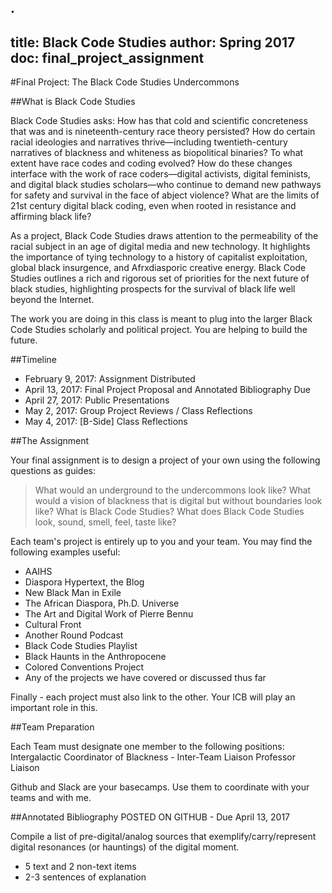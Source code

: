 .
--- 
title: Black Code Studies
author: Spring 2017
doc: final_project_assignment
--- 

#Final Project: The Black Code Studies Undercommons

##What is Black Code Studies

Black Code Studies asks: How has that cold and scientific concreteness that was and is nineteenth-century race theory persisted? How do certain racial ideologies and narratives thrive—including twentieth-century narratives of blackness and whiteness as biopolitical binaries? To what extent have race codes and coding evolved? How do these changes interface with the work of race coders—digital activists, digital feminists, and digital black studies scholars—who continue to demand new pathways for safety and survival in the face of abject violence? What are the limits of 21st century digital black coding, even when rooted in resistance and affirming black life?

As a project, Black Code Studies draws attention to the permeability of the racial subject in an age of digital media and new technology. It highlights the importance of tying technology to a history of capitalist exploitation, global black insurgence, and Afrxdiasporic creative energy. Black Code Studies outlines a rich and rigorous set of priorities for the next future of black studies, highlighting prospects for the survival of black life well beyond the Internet.

The work you are doing in this class is meant to plug into the larger Black Code Studies scholarly and political project. You are helping to build the future. 

##Timeline

* February 9, 2017: Assignment Distributed
* April 13, 2017: Final Project Proposal and Annotated Bibliography Due
* April 27, 2017: Public Presentations
* May 2, 2017: Group Project Reviews / Class Reflections
* May 4, 2017: [B-Side] Class Reflections

##The Assignment

Your final assignment is to design a project of your own using the following questions as guides:

> What would an underground to the undercommons look like?
> What would a vision of blackness that is digital but without boundaries look like?
> What is Black Code Studies?
> What does Black Code Studies look, sound, smell, feel, taste like?


Each team's project is entirely up to you and your team. You may find the following examples useful:

* AAIHS
* Diaspora Hypertext, the Blog
* New Black Man in Exile
* The African Diaspora, Ph.D. Universe
* The Art and Digital Work of Pierre Bennu
* Cultural Front
* Another Round Podcast
* Black Code Studies Playlist
* Black Haunts in the Anthropocene
* Colored Conventions Project
* Any of the projects we have covered or discussed thus far

Finally - each project must also link to the other. Your ICB will play an important role in this. 

##Team Preparation

Each Team must designate one member to the following positions:
Intergalactic Coordinator of Blackness - Inter-Team Liaison
Professor Liaison 

Github and Slack are your basecamps. Use them to coordinate with your teams and with me.

##Annotated Bibliography 
POSTED ON GITHUB - Due April 13, 2017

Compile a list of pre-digital/analog sources that exemplify/carry/represent digital resonances (or hauntings) of the digital moment.

* 5 text and 2 non-text items 
* 2-3 sentences of explanation












